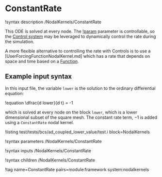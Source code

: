 # ConstantRate

!syntax description /NodalKernels/ConstantRate

This ODE is solved at every node.
The [!param](/NodalKernels/ConstantRate/rate) parameter is controllable, so the [Control system](syntax/Controls/index.md) may be leveraged to dynamically control the rate during the simulation.

A more flexible alternative to controlling the rate with Controls is to use a [UserForcingFunctionNodalKernel.md] which has a rate that depends on space and time based on a [Function](syntax/Functions/index.md).

## Example input syntax

In this input file, the variable `lower` is the solution to the ordinary differential equation:

!equation
\dfrac{d lower}{d t} = -1

which is solved at every node on the block `lower`, which is a lower
dimensional subset of the square mesh. The constant rate term, $-1$ is
added using a `ConstantRate` nodal kernel.

!listing test/tests/bcs/ad_coupled_lower_value/test.i block=NodalKernels

!syntax parameters /NodalKernels/ConstantRate

!syntax inputs /NodalKernels/ConstantRate

!syntax children /NodalKernels/ConstantRate

!tag name=ConstantRate pairs=module:framework system:nodalkernels
